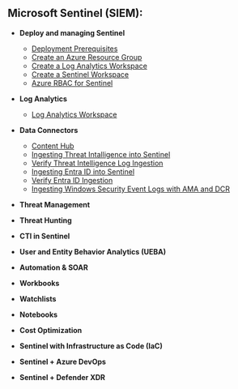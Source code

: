 <h2> Microsoft Sentinel (SIEM):</h2>

- <b>Deploy and managing Sentinel</b>
  - [Deployment Prerequisites](https://github.com/KaizenJS7/Deployment-Prerequisites/blob/main/README.md)
  - [Create an Azure Resource Group](https://github.com/KaizenJS7/Create-an-Azure-Resource-Group/blob/main/README.md)  
  - [Create a Log Analytics Workspace](https://github.com/KaizenJS7/Create-a-Log-Analytics-Workspace/tree/main)
  - [Create a Sentinel Workspace](https://github.com/KaizenJS7/Create-a-Sentinel-Workspace/tree/main)
  - [Azure RBAC for Sentinel](https://github.com/KaizenJS7/Azure-RBAC-for-Sentinel/tree/main)
- <b>Log Analytics</b>
  - [Log Analytics Workspace](https://github.com/KaizenJS7/Log-Analytics-Workspaces/tree/main)
- <b>Data Connectors</b>
  - [Content Hub]()
  - [Ingesting Threat Intalligence into Sentinel]()
  - [Verify Threat Intelligence Log Ingestion]()
  - [Ingesting Entra ID into Sentinel]()
  - [Verify Entra ID Ingestion]()
  - [Ingesting Windows Security Event Logs with AMA and DCR]() 
- <b>Threat Management</b>
 
- <b>Threat Hunting</b>
 
- <b>CTI in Sentinel</b>

- <b>User and Entity Behavior Analytics (UEBA) </b>

- <b>Automation & SOAR</b>

- <b>Workbooks</b>

- <b>Watchlists</b>

- <b>Notebooks</b>

- <b>Cost Optimization</b>

- <b>Sentinel with Infrastructure as Code (IaC) </b>

- <b>Sentinel + Azure DevOps</b>

- <b>Sentinel + Defender XDR</b>
